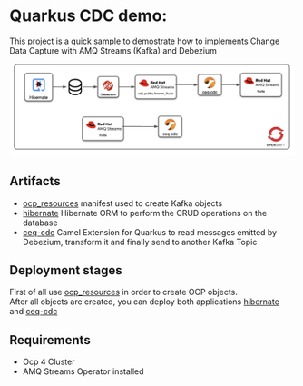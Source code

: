 # Quarkus CDC demo:

This project is a quick sample to demostrate how to implements Change Data Capture with AMQ Streams (Kafka) and Debezium

![image info](./Diagram.png)

## Artifacts
 - [ocp_resources](ocp_resources/README.md) manifest used to create Kafka objects
 - [hibernate](apps/hibernate/README.md) Hibernate ORM to perform the CRUD operations on the database
 - [ceq-cdc](apps/ceq-cdc/README.md) Camel Extension for Quarkus to read messages emitted by Debezium, transform it and finally send to another Kafka Topic
 
 ## Deployment stages
 First of all use [ocp_resources](ocp_resources) in order to create OCP objects.   
 After all objects are created, you can deploy both applications [hibernate](apps/hibernate/README.md) and [ceq-cdc](apps/ceq-cdc/README.md)
 
## Requirements

- Ocp 4 Cluster
- AMQ Streams Operator installed